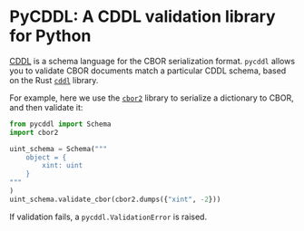 # PyCDDL: A CDDL validation library for Python

[CDDL](https://www.rfc-editor.org/rfc/rfc8610.html) is a schema language for the CBOR serialization format.
`pycddl` allows you to validate CBOR documents match a particular CDDL schema, based on the Rust [`cddl`](https://github.com/anweiss/cddl) library.

For example, here we use the [`cbor2`](https://pypi.org/project/cbor2/) library to serialize a dictionary to CBOR, and then validate it:

```python
from pycddl import Schema
import cbor2

uint_schema = Schema("""
    object = {
        xint: uint
    }
"""
)
uint_schema.validate_cbor(cbor2.dumps({"xint", -2}))
```

If validation fails, a `pycddl.ValidationError` is raised.

